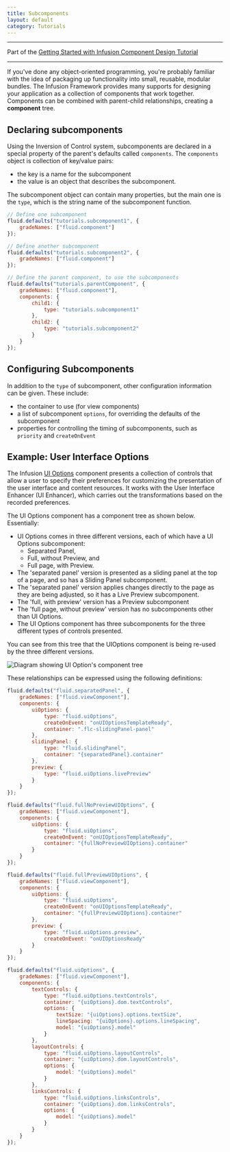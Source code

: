 ```yaml
---
title: Subcomponents
layout: default
category: Tutorials
---
```


---
Part of the [Getting Started with Infusion Component Design Tutorial](GettingStartedWithInfusion.md)

---

If you've done any object-oriented programming, you're probably familiar with the idea of packaging up functionality
into small, reusable, modular bundles. The Infusion Framework provides many supports for designing your application as a
collection of components that work together. Components can be combined with parent-child relationships, creating a
**component** tree.

## Declaring subcomponents

Using the Inversion of Control system, subcomponents are declared in a special property of the parent's defaults called
`components`. The `components` object is collection of key/value pairs:

* the key is a name for the subcomponent
* the value is an object that describes the subcomponent.

The subcomponent object can contain many properties, but the main one is the `type`, which is the string name of the
subcomponent function.

```javascript
// Define one subcomponent
fluid.defaults("tutorials.subcomponent1", {
    gradeNames: ["fluid.component"]
});

// Define another subcomponent
fluid.defaults("tutorials.subcomponent2", {
    gradeNames: ["fluid.component"]
});

// Define the parent component, to use the subcomponents
fluid.defaults("tutorials.parentComponent", {
    gradeNames: ["fluid.component"],
    components: {
        child1: {
            type: "tutorials.subcomponent1"
        },
        child2: {
            type: "tutorials.subcomponent2"
        }
    }
});
```

## Configuring Subcomponents

In addition to the `type` of subcomponent, other configuration information can be given. These include:

* the container to use (for view components)
* a list of subcomponent `options`, for overriding the defaults of the subcomponent
* properties for controlling the timing of subcomponents, such as `priority` and `createOnEvent`

## Example: User Interface Options

The Infusion [UI Options](../to-do/UserInterfaceOptions.md) component presents a collection of controls that allow a
user to specify their preferences for customizing the presentation of the user interface and content resources. It works
with the User Interface Enhancer (UI Enhancer), which carries out the transformations based on the recorded preferences.

The UI Options component has a component tree as shown below. Essentially:

* UI Options comes in three different versions, each of which have a UI Options subcomponent:
  * Separated Panel,
  * Full, without Preview, and
  * Full page, with Preview.
* The 'separated panel' version is presented as a sliding panel at the top of a page, and so has a Sliding Panel
  subcomponent.
* The 'separated panel' version applies changes directly to the page as they are being adjusted, so it has a Live
  Preview subcomponent.
* The 'full, with preview' version has a Preview subcomponent
* The 'full page, without preview' version has no subcomponents other than UI Options.
* The UI Options component has three subcomponents for the three different types of controls presented.

You can see from this tree that the UIOptions component is being re-used by the three different versions.

![Diagram showing UI Option's component tree](../../images/uiOptions-component-tree.svg)

These relationships can be expressed using the following definitions:

```javascript
fluid.defaults("fluid.separatedPanel", {
    gradeNames: ["fluid.viewComponent"],
    components: {
        uiOptions: {
            type: "fluid.uiOptions",
            createOnEvent: "onUIOptionsTemplateReady",
            container: ".flc-slidingPanel-panel"
        },
        slidingPanel: {
            type: "fluid.slidingPanel",
            container: "{separatedPanel}.container"
        },
        preview: {
            type: "fluid.uiOptions.livePreview"
        }
    }
});

fluid.defaults("fluid.fullNoPreviewUIOptions", {
    gradeNames: ["fluid.viewComponent"],
    components: {
        uiOptions: {
            type: "fluid.uiOptions",
            createOnEvent: "onUIOptionsTemplateReady",
            container: "{fullNoPreviewUIOptions}.container"
        }
    }
});

fluid.defaults("fluid.fullPreviewUIOptions", {
    gradeNames: ["fluid.viewComponent"],
    components: {
        uiOptions: {
            type: "fluid.uiOptions",
            createOnEvent: "onUIOptionsTemplateReady",
            container: "{fullPreviewUIOptions}.container"
        },
        preview: {
            type: "fluid.uiOptions.preview",
            createOnEvent: "onUIOptionsReady"
        }
    }
});

fluid.defaults("fluid.uiOptions", {
    gradeNames: ["fluid.viewComponent"],
    components: {
        textControls: {
            type: "fluid.uiOptions.textControls",
            container: "{uiOptions}.dom.textControls",
            options: {
                textSize: "{uiOptions}.options.textSize",
                lineSpacing: "{uiOptions}.options.lineSpacing",
                model: "{uiOptions}.model"
            }
        },
        layoutControls: {
            type: "fluid.uiOptions.layoutControls",
            container: "{uiOptions}.dom.layoutControls",
            options: {
                model: "{uiOptions}.model"
            }
        },
        linksControls: {
            type: "fluid.uiOptions.linksControls",
            container: "{uiOptions}.dom.linksControls",
            options: {
                model: "{uiOptions}.model"
            }
        }
    }
});
```
